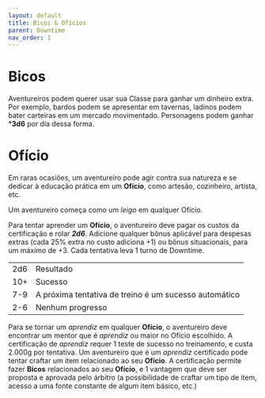 ```yaml
---
layout: default
title: Bicos & Ofícios
parent: Downtime
nav_order: 1
---
```

# Bicos 
Aventureiros podem querer usar sua Classe para ganhar um dinheiro extra. Por exemplo, bardos podem se apresentar em tavernas, ladinos podem bater carteiras em um mercado movimentado. Personagens podem ganhar ***3d6** por dia dessa forma.

# Ofício
Em raras ocasiões, um aventureiro pode agir contra sua natureza e se dedicar à educação prática em um **Ofício**, como artesão, cozinheiro, artista, etc.

Um aventureiro começa como um _leigo_ em qualquer Ofício. 

Para tentar aprender um **Ofício**, o aventureiro deve pagar os custos da certificação e rolar ***2d6***. Adicione qualquer bônus aplicável para despesas extras (cada 25% extra no custo adiciona +1) ou bônus situacionais, para um máximo de +3. Cada tentativa leva 1 turno de Downtime.

| | |
| :--- | :--- |
| 2d6 | Resultado |
| 10+ | Sucesso |
| 7-9 | A próxima tentativa de treino é um sucesso automático |
| 2-6 | Nenhum progresso |

Para se tornar um _aprendiz_ em qualquer **Ofício**, o aventureiro deve encontrar um mentor que é _aprendiz_ ou maior no Ofício escolhido. A certificação de _aprendiz_ requer 1 teste de sucesso no treinamento, e custa 2.000g por tentativa. Um aventureiro que é um _aprendiz_ certificado pode tentar craftar um item relacionado ao seu **Ofício**. A certificação permite fazer **Bicos** relacionados ao seu **Ofício**, e 1 vantagem que deve ser proposta e aprovada pelo árbitro (a possibilidade de craftar um tipo de item, acesso a uma fonte constante de algum item básico, etc.)

